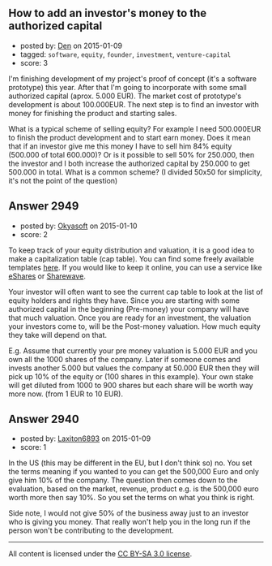 ## How to add an investor's money to the authorized capital

- posted by: [Den](https://stackexchange.com/users/2267417/den) on 2015-01-09
- tagged: `software`, `equity`, `founder`, `investment`, `venture-capital`
- score: 3

<p>I'm finishing development of my project's proof of concept (it's a software prototype) this year. After that I'm going to incorporate with some small authorized capital (aprox. 5.000 EUR). The market cost of prototype's development is about 100.000EUR.  The next step is to find an investor with money for finishing the product and starting sales.</p>

<p>What is a typical scheme of selling equity? For example I need 500.000EUR to finish the product development and to start earn money. Does it mean that if an investor give me this money I have to sell him 84% equity (500.000 of total 600.000)? Or is it possible to sell 50% for 250.000, then the investor and I both increase the authorized capital by 250.000 to get 500.000 in total. What is a common scheme? (I divided 50x50 for simplicity, it's not the point of the question)</p>



## Answer 2949

- posted by: [Okyasoft](https://stackexchange.com/users/294248/okyasoft) on 2015-01-10
- score: 2

<p>To keep track of your equity distribution and valuation, it is a good idea to make a capitalization table (cap table). You can find some freely available templates <a href="http://www.s3vc.com/resources/s3-venture-cap-table-template/" rel="nofollow">here</a>. 
If you would like to keep it online, you can use a service like <a href="https://www.esharesinc.com/" rel="nofollow">eShares</a> or <a href="https://sharewave.com/" rel="nofollow">Sharewave</a>.</p>

<p>Your investor will often want to see the current cap table to look at the list of equity holders and rights they have. Since you are starting with some authorized capital in the beginning (Pre-money) your company will have that much valuation. Once you are ready for an investment, the valuation your investors come to, will be the Post-money valuation. How much equity they take will depend on that. </p>

<p>E.g. Assume that currently your pre money valuation is 5.000 EUR and you own all the 1000 shares of the company. Later if someone comes and invests another 5.000 but values the company at 50.000 EUR then they will pick up 10% of the equity or (100 shares in this example). Your own stake will get diluted from 1000 to 900 shares but each share will be worth way more now. (from 1 EUR to 10 EUR).</p>



## Answer 2940

- posted by: [Laxiton6893](https://stackexchange.com/users/2181902/laxiton6893) on 2015-01-09
- score: 1

<p>In the US (this may be different in the EU, but I don't think so) no. You set the terms meaning if you wanted to you can get the 500,000 Euro and only give him 10% of the company. The question then comes down to the evaluation, based on the market, revenue, product e.g. is the 500,000 euro worth more then say 10%. So you set the terms on what you think is right. </p>

<p>Side note, I would not give 50% of the business away just to an investor who is giving you money. That really won't help you in the long run if the person won't be contributing to the development. </p>




---

All content is licensed under the [CC BY-SA 3.0 license](https://creativecommons.org/licenses/by-sa/3.0/).
